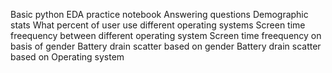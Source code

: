 Basic python EDA practice notebook 
Answering questions 
Demographic stats
What percent of user use different operating systems
Screen time freequency between different operating system
Screen time freequency on basis of gender
Battery drain scatter based on gender
Battery drain scatter based on Operating system
